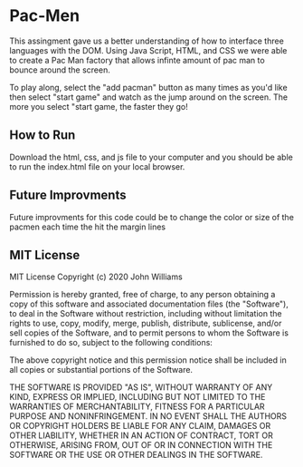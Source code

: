 # Pac-Men
This assingment gave us a better understanding of how to interface three languages with the DOM. Using Java Script, HTML, and CSS we were able to create a Pac Man factory that allows infinte amount of pac man to bounce around the screen. 

To play along, select the "add pacman" button as many times as you'd like then select "start game" and watch as the jump around on the screen. The more you select "start game, the faster they go!

## How to Run
Download the html, css, and js file to your computer and you should be able to run the index.html file on your local browser.

## Future Improvments
Future improvments for this code could be to change the color or size of the pacmen each time the hit the margin lines

## MIT License
MIT License
Copyright (c) 2020 John Williams

Permission is hereby granted, free of charge, to any person obtaining a copy of this software and associated documentation files (the "Software"),
to deal in the Software without restriction, including without limitation the rights to use, copy, modify, merge, publish, distribute, sublicense,
and/or sell copies of the Software, and to permit persons to whom the Software is furnished to do so, subject to the following conditions:

The above copyright notice and this permission notice shall be included in all copies or substantial portions of the Software.

THE SOFTWARE IS PROVIDED "AS IS", WITHOUT WARRANTY OF ANY KIND, EXPRESS OR IMPLIED, INCLUDING BUT NOT LIMITED TO THE WARRANTIES OF MERCHANTABILITY, 
FITNESS FOR A PARTICULAR PURPOSE AND NONINFRINGEMENT. IN NO EVENT SHALL THE AUTHORS OR COPYRIGHT HOLDERS BE LIABLE FOR ANY CLAIM, DAMAGES OR OTHER LIABILITY, 
WHETHER IN AN ACTION OF CONTRACT, TORT OR OTHERWISE, ARISING FROM, OUT OF OR IN CONNECTION WITH THE SOFTWARE OR THE USE OR OTHER DEALINGS IN THE SOFTWARE.

